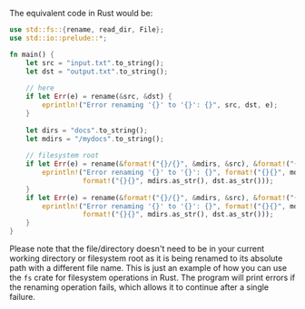 The equivalent code in Rust would be:

```rust
use std::fs::{rename, read_dir, File};
use std::io::prelude::*;

fn main() {
    let src = "input.txt".to_string();
    let dst = "output.txt".to_string();
    
    // here
    if let Err(e) = rename(&src, &dst) {
        eprintln!("Error renaming '{}' to '{}': {}", src, dst, e);
    }
    
    let dirs = "docs".to_string();
    let mdirs = "/mydocs".to_string();
  
    // filesystem root
    if let Err(e) = rename(&format!("{}/{}", &mdirs, &src), &format!("{}/{}", &mdirs, &dst)) {
        eprintln!("Error renaming '{}' to '{}': {}", format!("{}{}", mdirs.as_str(), src.as_str()), 
                  format!("{}{}", mdirs.as_str(), dst.as_str()));
    }
    if let Err(e) = rename(&format!("{}/{}", &mdirs, &src), &format!("{}/{}", &mdirs, &dst)) {
        eprintln!("Error renaming '{}' to '{}': {}", format!("{}{}", mdirs.as_str(), src.as_str()), 
                  format!("{}{}", mdirs.as_str(), dst.as_str()));
    }
}
```
Please note that the file/directory doesn't need to be in your current working directory or filesystem root as it is being renamed to its absolute path with a different file name. This is just an example of how you can use the `fs` crate for filesystem operations in Rust. The program will print errors if the renaming operation fails, which allows it to continue after a single failure.
